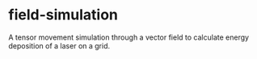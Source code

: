 # field-simulation
A tensor movement simulation through a vector field to calculate energy deposition of a laser on a grid.
